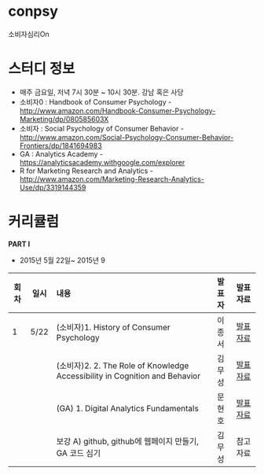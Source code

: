 # conpsy
소비자심리On

# 스터디 정보 
* 매주 금요일, 저녁 7시 30분 ~ 10시 30분. 강남 혹은 사당
* 소비자0 : Handbook of Consumer Psychology - http://www.amazon.com/Handbook-Consumer-Psychology-Marketing/dp/080585603X
* 소비자  : Social Psychology of Consumer Behavior - http://www.amazon.com/Social-Psychology-Consumer-Behavior-Frontiers/dp/1841694983
* GA : Analytics Academy - https://analyticsacademy.withgoogle.com/explorer
* R for Marketing Research and Analytics - http://www.amazon.com/Marketing-Research-Analytics-Use/dp/3319144359

# 커리큘럼
<b>PART I</b>
* 2015년 5월 22일~ 2015년 9  

| 회차  | 일시   | 내용                                  | 발표자  |              발표자료                    |
| ----- |:------:| :-------------------------------------|:-------:|:----------------------------------------: |
| 1 |5/22|(소비자)1. History of Consumer Psychology |이종서|  [발표자료](https://drive.google.com/file/d/0B5JBHuPaVyd_bWRkZ3ZpYmZwNzA/view) |
|   |    |(소비자)2. 2. The Role of Knowledge Accessibility in Cognition and Behavior|김무성|[발표자료](http://nbviewer.ipython.org/github/psygement/conpsy/blob/master/part1/consumer/ch02/Ch02_The_Role_of_Knowledge_Accessibility_in_Cognition_and_Behavior.ipynb) |
|   |    |(GA) 1. Digital Analytics Fundamentals    |문현호| [발표자료](https://drive.google.com/file/d/0B5PLVJct9613TUxxZjh1bDN1MGM/view) | 
|   |    |보강 A) github, github에 웹페이지 만들기, GA 코드 심기    |김무성| 참고자료 |

